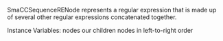 SmaCCSequenceRENode represents a regular expression that is made up of several other regular expressions concatenated together.

Instance Variables:
	nodes	<Collection of: SmaCCRegularExpressionNode>	our children nodes in left-to-right order